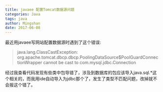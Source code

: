 ```yaml
---
title: javaee 配置Tomcat数据源问题
categories: Java
tags: java
author: Mingshan
date: 2017-06-08
---
```

最近用javaee写网站配置数据源时遇到了这个错误:

> java.lang.ClassCastException: org.apache.tomcat.dbcp.dbcp.PoolingDataSource$PoolGuardConnectionWrapper cannot be cast to com.mysql.jdbc.Connection

经过我查看代码发现有些类中包导错了，涉及到数据库的包应该导入java.sql.*这个相关的，而我用ide自动导入为jdbc那个了，发生了类型不匹配问题，改掉就不会报这个错了。
